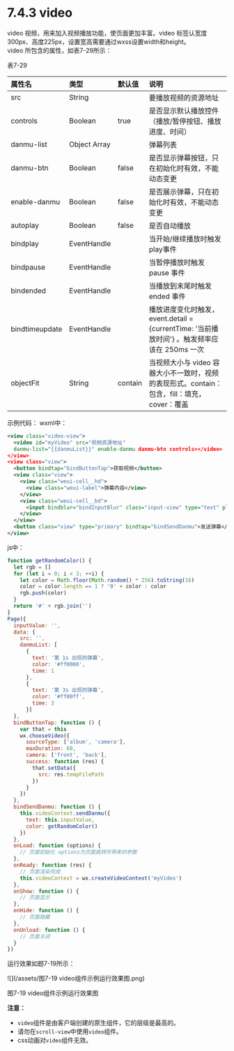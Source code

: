 # 7.4.3 video

video 视频，用来加入视频播放功能，使页面更加丰富。video 标签认宽度300px、高度225px，设置宽高需要通过wxss设置width和height。  
video 所包含的属性，如表7-29所示：

表7-29

| 属性名 | 类型 | 默认值 | 说明 |
| :--- | :--- | :--- | :--- |
| src | String |  | 要播放视频的资源地址 |
| controls | Boolean | true | 是否显示默认播放控件（播放/暂停按钮、播放进度、时间） |
| danmu-list | Object Array |  | 弹幕列表 |
| danmu-btn | Boolean | false | 是否显示弹幕按钮，只在初始化时有效，不能动态变更 |
| enable-danmu | Boolean | false | 是否展示弹幕，只在初始化时有效，不能动态变更 |
| autoplay | Boolean | false | 是否自动播放 |
| bindplay | EventHandle |  | 当开始/继续播放时触发play事件 |
| bindpause | EventHandle |  | 当暂停播放时触发 pause 事件 |
| bindended | EventHandle |  | 当播放到末尾时触发 ended 事件 |
| bindtimeupdate | EventHandle |  | 播放进度变化时触发，event.detail = {currentTime: '当前播放时间'} 。触发频率应该在 250ms 一次 |
| objectFit | String | contain | 当视频大小与 video 容器大小不一致时，视频的表现形式。contain：包含，fill：填充，cover：覆盖 |

示例代码：
wxml中：
```xml
<view class="video-view">
  <video id="myVideo" src="视频资源地址"
  danmu-list="{{danmuList}}" enable-danmu danmu-btn controls></video>
</view>
<view class="view">
  <button bindtap="bindButtonTap">获取视频</button>
  <view class="view">
    <view class="weui-cell__hd">
      <view class="weui-label">弹幕内容</view>
    </view>
    <view class="weui-cell__bd">
      <input bindblur="bindInputBlur" class="input-view" type="text" placeholder="在此处输入弹幕内容" />
    </view>
  </view>
  <button class="view" type="primary" bindtap="bindSendDanmu">发送弹幕</button>
</view>
```
js中：
```js
function getRandomColor() {
  let rgb = []
  for (let i = 0; i < 3; ++i) {
    let color = Math.floor(Math.random() * 256).toString(16)
    color = color.length == 1 ? '0' + color : color
    rgb.push(color)
  }
  return '#' + rgb.join('')
}
Page({
  inputValue: '',
  data: {
    src: '',
    danmuList: [
      {
        text: '第 1s 出现的弹幕',
        color: '#ff0000',
        time: 1
      },
      {
        text: '第 3s 出现的弹幕',
        color: '#ff00ff',
        time: 3
      }]
  },
  bindButtonTap: function () {
    var that = this
    wx.chooseVideo({
      sourceType: ['album', 'camera'],
      maxDuration: 60,
      camera: ['front', 'back'],
      success: function (res) {
        that.setData({
          src: res.tempFilePath
        })
      }
    })
  },
  bindSendDanmu: function () {
    this.videoContext.sendDanmu({
      text: this.inputValue,
      color: getRandomColor()
    })
  },
  onLoad: function (options) {
    // 页面初始化 options为页面跳转所带来的参数
  },
  onReady: function (res) {
    // 页面渲染完成
    this.videoContext = wx.createVideoContext('myVideo')
  },
  onShow: function () {
    // 页面显示
  },
  onHide: function () {
    // 页面隐藏
  },
  onUnload: function () {
    // 页面关闭
  }
})
```
运行效果如题7-19所示：

![](/assets/图7-19 video组件示例运行效果图.png)

图7-19 video组件示例运行效果图

**注意：**
* `video`组件是由客户端创建的原生组件，它的层级是最高的。
* 请勿在`scroll-view`中使用`video`组件。
* css动画对`video`组件无效。
